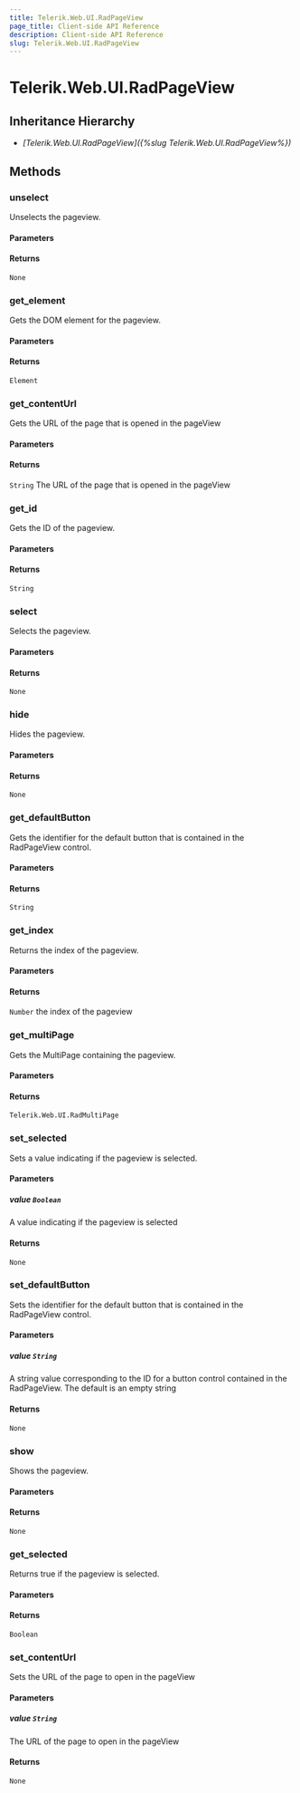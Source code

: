 ```yaml
---
title: Telerik.Web.UI.RadPageView
page_title: Client-side API Reference
description: Client-side API Reference
slug: Telerik.Web.UI.RadPageView
---
```


# Telerik.Web.UI.RadPageView  

## Inheritance Hierarchy

* *[Telerik.Web.UI.RadPageView]({%slug Telerik.Web.UI.RadPageView%})*

## Methods

### unselect

Unselects the pageview.

#### Parameters

#### Returns

`None` 

### get_element

Gets the DOM element for the pageview.

#### Parameters

#### Returns

`Element` 

### get_contentUrl

Gets the URL of the page that is opened in the pageView

#### Parameters

#### Returns

`String` The URL of the page that is opened in the pageView

### get_id

Gets the ID of the pageview.

#### Parameters

#### Returns

`String` 

### select

Selects the pageview.

#### Parameters

#### Returns

`None` 

### hide

Hides the pageview.

#### Parameters

#### Returns

`None` 

### get_defaultButton

Gets the identifier for the default button that is contained in the RadPageView control.

#### Parameters

#### Returns

`String` 

### get_index

Returns the index of the pageview.

#### Parameters

#### Returns

`Number` the index of the pageview

### get_multiPage

Gets the MultiPage containing the pageview.

#### Parameters

#### Returns

`Telerik.Web.UI.RadMultiPage` 

### set_selected

Sets a value indicating if the pageview is selected.

#### Parameters

##### value `Boolean`

A value indicating if the pageview is selected

#### Returns

`None` 

### set_defaultButton

Sets the identifier for the default button that is contained in the RadPageView control.

#### Parameters

##### value `String`

 A string value corresponding to the ID for a button control contained in the RadPageView. The default is an empty string

#### Returns

`None` 

### show

Shows the pageview.

#### Parameters

#### Returns

`None` 

### get_selected

Returns true if the pageview is selected.

#### Parameters

#### Returns

`Boolean` 

### set_contentUrl

Sets the URL of the page to open in the pageView

#### Parameters

##### value `String`

The URL of the page to open in the pageView

#### Returns

`None` 

